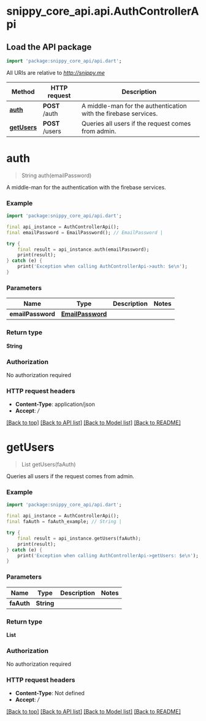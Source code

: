 # snippy_core_api.api.AuthControllerApi

## Load the API package
```dart
import 'package:snippy_core_api/api.dart';
```

All URIs are relative to *http://snippy.me*

Method | HTTP request | Description
------------- | ------------- | -------------
[**auth**](AuthControllerApi.md#auth) | **POST** /auth | A middle-man for the authentication with the firebase services.
[**getUsers**](AuthControllerApi.md#getusers) | **POST** /users | Queries all users if the request comes from admin.


# **auth**
> String auth(emailPassword)

A middle-man for the authentication with the firebase services.

### Example 
```dart
import 'package:snippy_core_api/api.dart';

final api_instance = AuthControllerApi();
final emailPassword = EmailPassword(); // EmailPassword | 

try { 
    final result = api_instance.auth(emailPassword);
    print(result);
} catch (e) {
    print('Exception when calling AuthControllerApi->auth: $e\n');
}
```

### Parameters

Name | Type | Description  | Notes
------------- | ------------- | ------------- | -------------
 **emailPassword** | [**EmailPassword**](EmailPassword.md)|  | 

### Return type

**String**

### Authorization

No authorization required

### HTTP request headers

 - **Content-Type**: application/json
 - **Accept**: */*

[[Back to top]](#) [[Back to API list]](../README.md#documentation-for-api-endpoints) [[Back to Model list]](../README.md#documentation-for-models) [[Back to README]](../README.md)

# **getUsers**
> List<String> getUsers(faAuth)

Queries all users if the request comes from admin.

### Example 
```dart
import 'package:snippy_core_api/api.dart';

final api_instance = AuthControllerApi();
final faAuth = faAuth_example; // String | 

try { 
    final result = api_instance.getUsers(faAuth);
    print(result);
} catch (e) {
    print('Exception when calling AuthControllerApi->getUsers: $e\n');
}
```

### Parameters

Name | Type | Description  | Notes
------------- | ------------- | ------------- | -------------
 **faAuth** | **String**|  | 

### Return type

**List<String>**

### Authorization

No authorization required

### HTTP request headers

 - **Content-Type**: Not defined
 - **Accept**: */*

[[Back to top]](#) [[Back to API list]](../README.md#documentation-for-api-endpoints) [[Back to Model list]](../README.md#documentation-for-models) [[Back to README]](../README.md)

